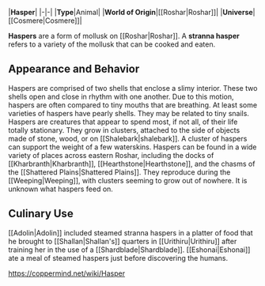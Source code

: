 |**Hasper**|
|-|-|
|**Type**|Animal|
|**World of Origin**|[[Roshar\|Roshar]]|
|**Universe**|[[Cosmere\|Cosmere]]|

**Haspers** are a form of mollusk on [[Roshar\|Roshar]]. A **stranna hasper** refers to a variety of the mollusk that can be cooked and eaten.

## Appearance and Behavior
Haspers are comprised of two shells that enclose a slimy interior. These two shells open and close in rhythm with one another. Due to this motion, haspers are often compared to tiny mouths that are breathing. At least some varieties of haspers have pearly shells. They may be related to tiny snails.
Haspers are creatures that appear to spend most, if not all, of their life totally stationary. They grow in clusters, attached to the side of objects made of stone, wood, or on [[Shalebark\|shalebark]]. A cluster of haspers can support the weight of a few waterskins.
Haspers can be found in a wide variety of places across eastern Roshar, including the docks of [[Kharbranth\|Kharbranth]], [[Hearthstone\|Hearthstone]], and the chasms of the [[Shattered Plains\|Shattered Plains]]. They reproduce during the [[Weeping\|Weeping]], with clusters seeming to grow out of nowhere. It is unknown what haspers feed on.

## Culinary Use
[[Adolin\|Adolin]] included steamed stranna haspers in a platter of food that he brought to [[Shallan\|Shallan's]] quarters in [[Urithiru\|Urithiru]] after training her in the use of a [[Shardblade\|Shardblade]].
[[Eshonai\|Eshonai]] ate a meal of steamed haspers just before discovering the humans.



https://coppermind.net/wiki/Hasper